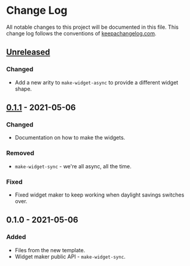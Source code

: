 # Change Log
All notable changes to this project will be documented in this file. This change log follows the conventions of [keepachangelog.com](http://keepachangelog.com/).

## [Unreleased]
### Changed
- Add a new arity to `make-widget-async` to provide a different widget shape.

## [0.1.1] - 2021-05-06
### Changed
- Documentation on how to make the widgets.

### Removed
- `make-widget-sync` - we're all async, all the time.

### Fixed
- Fixed widget maker to keep working when daylight savings switches over.

## 0.1.0 - 2021-05-06
### Added
- Files from the new template.
- Widget maker public API - `make-widget-sync`.

[Unreleased]: https://github.com/your-name/chapter2/compare/0.1.1...HEAD
[0.1.1]: https://github.com/your-name/chapter2/compare/0.1.0...0.1.1
